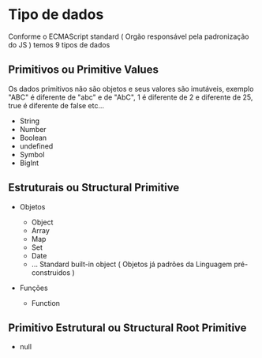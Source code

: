 # Tipo de dados

Conforme o ECMAScript standard ( Orgão responsável pela padronização do JS ) temos 9 tipos de dados

## Primitivos ou Primitive Values

Os dados primitivos não são objetos e seus valores são imutáveis, exemplo "ABC" é diferente de "abc" e de "AbC", 1 é diferente de 2 e diferente de 25, true é diferente de false etc...

* String
* Number
* Boolean
* undefined
* Symbol
* BigInt

## Estruturais ou Structural Primitive

* Objetos
    * Object 
    * Array
    * Map
    * Set
    * Date
    * ... Standard built-in object ( Objetos já padrões da Linguagem pré-construidos )
  
* Funções
    * Function

## Primitivo Estrutural ou Structural Root Primitive

* null 